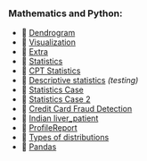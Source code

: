 ### Mathematics and Python:
* 📗 [Dendrogram](https://github.com/Alex110117/data_analysis/blob/master/Lectures%20notebooks/(Lectures%20notebooks)%20netology%20Machine%20learning/5.%20Clustering%20Algorithms/dendrogram.ipynb)
* 📗 [Visualization](https://github.com/Alex110117/data_analysis/blob/master/Lectures%20notebooks/(Lectures%20notebooks)%20netology%20Mathematics%20and%20Python/8.%20Python_visualization/PYDA-viz.ipynb)
* 📗 [Extra](https://github.com/Alex110117/data_analysis/blob/master/Lectures%20notebooks/(Lectures%20notebooks)%20netology%20Mathematics%20and%20Python/10.%20Python_extra/PYDA-extra.ipynb)
* 📗 [Statistics](https://github.com/Alex110117/data_analysis/blob/master/Lectures%20notebooks/(Lectures%20notebooks)%20netology%20Mathematics%20and%20Python/11.%20Python_Basics%20of%20descriptive%20statistics/lecture_1.ipynb)
* 📗 [CPT Statistics](https://github.com/Alex110117/data_analysis/blob/master/Lectures%20notebooks/(Lectures%20notebooks)%20netology%20Mathematics%20and%20Python/12.%20Python_CPT_stat/lecture_2.ipynb)
* 📗 [Descriptive statistics](https://github.com/Alex110117/data_analysis/blob/master/Lectures%20notebooks/(Lectures%20notebooks)%20netology%20Mathematics%20and%20Python/13.%20Python_CPT_test_stat/lecture_3.ipynb) _(testing)_
* 📗 [Statistics Сase](https://github.com/Alex110117/data_analysis/blob/master/Lectures%20notebooks/(Lectures%20notebooks)%20netology%20Mathematics%20and%20Python/15.%20Py_stat_c1/lecture_4.ipynb)
* 📗 [Statistics Сase 2](https://github.com/Alex110117/data_analysis/blob/master/Lectures%20notebooks/(Lectures%20notebooks)%20netology%20Mathematics%20and%20Python/16.%20Py_stat_c2/lecture_5_1.ipynb)
* 📙 [Credit Card Fraud Detection](https://github.com/Alex110117/data_analysis/blob/master/Homework%20notebooks/(HW%20notebooks)%20netology%20Mathematics%20and%20Python/15.%20dz_12%20(A.Sib).ipynb)
* 📙 [Indian liver_patient](https://github.com/Alex110117/data_analysis/blob/master/Homework%20notebooks/(HW%20notebooks)%20netology%20Mathematics%20and%20Python/13.%20dz_11%20(A.Sib).ipynb)
* 📙 [ProfileReport](https://github.com/Alex110117/data_analysis/blob/master/Homework%20notebooks/(HW%20notebooks)%20netology%20Mathematics%20and%20Python/14.%20labs2_pyda.ipynb)
* 📙 [Types of distributions](https://github.com/Alex110117/data_analysis/blob/master/Homework%20notebooks/(HW%20notebooks)%20netology%20Mathematics%20and%20Python/12.%20dz10%20(A.Sib).ipynb)
* 📙 [Pandas](https://github.com/Alex110117/data_analysis/blob/master/Homework%20notebooks/(HW%20notebooks)%20netology%20Mathematics%20and%20Python/6.%20dz6%20(A.Sib).ipynb)
